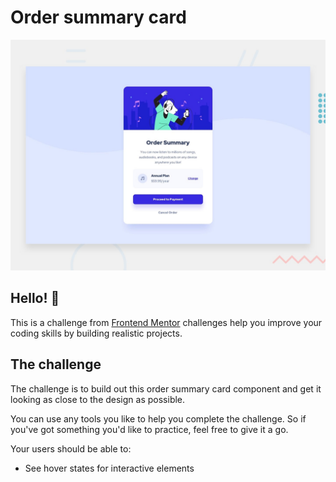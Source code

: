 # Order summary card

![Design preview for the Order summary card coding challenge](./design/desktop-preview.jpg)

## Hello! 👋

This is a challenge from [Frontend Mentor](https://www.frontendmentor.io) challenges help you improve your coding skills by building realistic projects.

## The challenge

The challenge is to build out this order summary card component and get it looking as close to the design as possible.

You can use any tools you like to help you complete the challenge. So if you've got something you'd like to practice, feel free to give it a go.

Your users should be able to:

- See hover states for interactive elements
